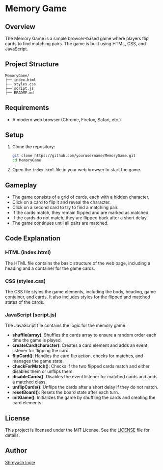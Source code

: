 # Memory Game

## Overview

The Memory Game is a simple browser-based game where players flip cards to find matching pairs. The game is built using HTML, CSS, and JavaScript.

## Project Structure

```
MemoryGame/
├── index.html
├── styles.css
├── script.js
├── README.md
```

## Requirements

- A modern web browser (Chrome, Firefox, Safari, etc.)

## Setup

1. Clone the repository:
   ```bash
   git clone https://github.com/yourusername/MemoryGame.git
   cd MemoryGame
   ```

2. Open the `index.html` file in your web browser to start the game.

## Gameplay

- The game consists of a grid of cards, each with a hidden character.
- Click on a card to flip it and reveal the character.
- Click on a second card to try to find a matching pair.
- If the cards match, they remain flipped and are marked as matched.
- If the cards do not match, they are flipped back after a short delay.
- The game continues until all pairs are matched.

## Code Explanation

### HTML (index.html)

The HTML file contains the basic structure of the web page, including a heading and a container for the game cards.

### CSS (styles.css)

The CSS file styles the game elements, including the body, heading, game container, and cards. It also includes styles for the flipped and matched states of the cards.

### JavaScript (script.js)

The JavaScript file contains the logic for the memory game:

- **shuffle(array)**: Shuffles the cards array to ensure a random order each time the game is played.
- **createCard(character)**: Creates a card element and adds an event listener for flipping the card.
- **flipCard()**: Handles the card flip action, checks for matches, and manages the game state.
- **checkForMatch()**: Checks if the two flipped cards match and either disables them or unflips them.
- **disableCards()**: Disables the event listener for matched cards and adds a matched class.
- **unflipCards()**: Unflips the cards after a short delay if they do not match.
- **resetBoard()**: Resets the board state after each turn.
- **initGame()**: Initializes the game by shuffling the cards and creating the card elements.

## License

This project is licensed under the MIT License. See the [LICENSE](LICENSE) file for details.

## Author

[Shreyash Ingle](https://github.com/shreyash0019)
